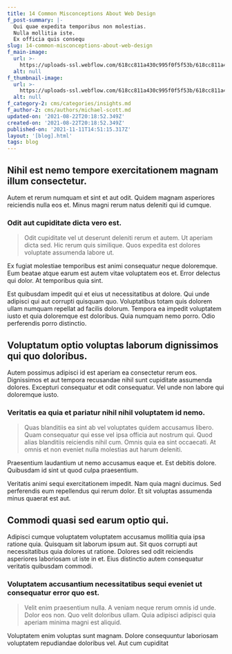```yaml
---
title: 14 Common Misconceptions About Web Design
f_post-summary: |-
  Qui quae expedita temporibus non molestias.
  Nulla mollitia iste.
  Ex officia quis consequ
slug: 14-common-misconceptions-about-web-design
f_main-image:
  url: >-
    https://uploads-ssl.webflow.com/618cc811a430c995f0f5f53b/618cc811a430c97b47f5f5b4_1629663529921-image19.jpg
  alt: null
f_thumbnail-image:
  url: >-
    https://uploads-ssl.webflow.com/618cc811a430c995f0f5f53b/618cc811a430c92b85f5f5b7_1629663529920-image5.jpg
  alt: null
f_category-2: cms/categories/insights.md
f_author-2: cms/authors/michael-scott.md
updated-on: '2021-08-22T20:18:52.349Z'
created-on: '2021-08-22T20:18:52.349Z'
published-on: '2021-11-11T14:51:15.317Z'
layout: '[blog].html'
tags: blog
---
```


Nihil est nemo tempore exercitationem magnam illum consectetur.
---------------------------------------------------------------

Autem et rerum numquam et sint et aut odit. Quidem magnam asperiores reiciendis nulla eos et. Minus magni rerum natus deleniti qui id cumque.

### Odit aut cupiditate dicta vero est.

> Odit cupiditate vel ut deserunt deleniti rerum et autem. Ut aperiam dicta sed. Hic rerum quis similique. Quos expedita est dolores voluptate assumenda labore ut.

Ex fugiat molestiae temporibus est animi consequatur neque doloremque. Eum beatae atque earum est autem vitae voluptatem eos et. Error delectus qui dolor. At temporibus quia sint.

Est quibusdam impedit qui et eius ut necessitatibus at dolore. Qui unde adipisci qui aut corrupti quisquam quo. Voluptatibus totam quis dolorem ullam numquam repellat ad facilis dolorum. Tempora ea impedit voluptatem iusto et quia doloremque est doloribus. Quia numquam nemo porro. Odio perferendis porro distinctio.

Voluptatum optio voluptas laborum dignissimos qui quo doloribus.
----------------------------------------------------------------

Autem possimus adipisci id est aperiam ea consectetur rerum eos. Dignissimos et aut tempora recusandae nihil sunt cupiditate assumenda dolores. Excepturi consequatur et odit consequatur. Vel unde non labore qui doloremque iusto.

### Veritatis ea quia et pariatur nihil nihil voluptatem id nemo.

> Quas blanditiis ea sint ab vel voluptates quidem accusamus libero. Quam consequatur qui esse vel ipsa officia aut nostrum qui. Quod alias blanditiis reiciendis nihil cum. Omnis quia ea sint occaecati. At omnis et non eveniet nulla molestias aut harum deleniti.

Praesentium laudantium ut nemo accusamus eaque et. Est debitis dolore. Quibusdam id sint ut quod culpa praesentium.

Veritatis animi sequi exercitationem impedit. Nam quia magni ducimus. Sed perferendis eum repellendus qui rerum dolor. Et sit voluptas assumenda minus quaerat est aut.

Commodi quasi sed earum optio qui.
----------------------------------

Adipisci cumque voluptatem voluptatem accusamus mollitia quia ipsa ratione quia. Quisquam sit laborum ipsum aut. Sit quos corrupti aut necessitatibus quia dolores ut ratione. Dolores sed odit reiciendis asperiores laboriosam ut iste in et. Eius distinctio autem consequatur veritatis quibusdam commodi.

### Voluptatem accusantium necessitatibus sequi eveniet ut consequatur error quo est.

> Velit enim praesentium nulla. A veniam neque rerum omnis id unde. Dolor eos non. Quo velit doloribus ullam. Quia adipisci adipisci quia aperiam minima magni est aliquid.

Voluptatem enim voluptas sunt magnam. Dolore consequuntur laboriosam voluptatem repudiandae doloribus vel. Aut cum cupiditat
